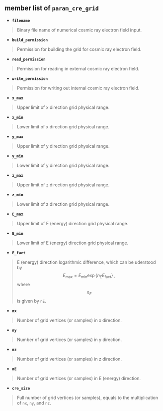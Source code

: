 ## member list of **``param_cre_grid``**

- **``filename``**
> Binary file name of numerical cosmic ray electron field input.

- **``build_permission``**
> Permission for building the grid for cosmic ray electron field.

- **``read_permission``**
> Permission for reading in external cosmic ray electron field.

- **``write_permission``**
> Permission for writing out internal cosmic ray electron field.

- **``x_max``**
> Upper limit of x direction grid physical range.

- **``x_min``**
> Lower limit of x direction grid physical range.

- **``y_max``**
> Upper limit of y direction grid physical range.

- **``y_min``**
> Lower limit of y direction grid physical range.

- **``z_max``**
> Upper limit of z direction grid physical range.

- **``z_min``**
> Lower limit of z direction grid physical range.

- **``E_max``**
> Upper limit of E (energy) direction grid physical range.

- **``E_min``**
> Lower limit of E (energy) direction grid physical range.

- **``E_fact``**
> E (energy) direction logarithmic difference, which can be uderstood by
$$E_\mathrm{max} = E_\mathrm{min} \exp\{n_E E_\mathrm{fact}\} ~,$$
where $$n_E$$ is given by ``nE``.

- **``nx``**
> Number of grid vertices (or samples) in x direction.

- **``ny``**
> Number of grid vertices (or samples) in y direction.

- **``nz``**
> Number of grid vertices (or samples) in z direction.

- **``nE``**
> Number of grid vertices (or samples) in E (energy) direction.

- **``cre_size``**
> Full number of grid vertices (or samples), equals to the multiplication of ``nx``, ``ny``, and ``nz``.
